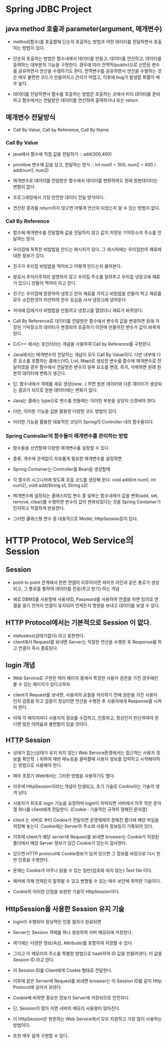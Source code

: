 # Spring JDBC Project

## java method 호출과 parameter(argument, 매개변수)
* method(함수)를 호출할때 단순히 호출하는 방법과 어떤 데이터를 전달하면서 호출하는 방법이 있다.

* 단순히 호출하는 방법은 함수내에서 데이터를 만들고, 데이터를 연산하고, 데이터를 출력하는 대부분의 기능을 구현한다.
 경우에 따라 전역적(public)으로 선언된 변수를 공유하면서 연산을 수행하기도 한다.
 전역변수를 공유하면서 연산을 수행하는 것은 매우 불편한 코드가 만들어지고
 관리가 어렵고, 이후에 bug가 발생할 확률이 매우 높다.

* 데이터를 전달하면서 함수를 호출하는 방법은 호출하는 곳에서 미리 데이터를 준비하고
 함수에서는 전달받은 데이터를 연산하여 출력하거나 또는 return
 
## 매개변수 전달방식
* Call By Value, Call by Reference, Call By Name

### Call By Value
* java에서 함수에 직접 값을 전달하기 :: add(300,400)
* primitive 변수에 값을 담고, 전달하는 방식 :: int num1 = 300, num2 = 400 / add(num1, num2)
* 매개변수로 데이터를 전달받은 함수에서 데이터를 변환하여도 원래 원본데이터는 변함이 없다.

* 프로그래밍에서 가장 안전한 데이터 전달 방식이다.
* 연산된 결과를 return하지 않으면 어떻게 연산이 되었는지 알 수 있는 방법이 없다.

### Call By Reference
* 함수에 매개변수를 전달할때 값을 전달하지 않고 값이 저장된 기억장소의 주소를 전달하는 방식

* 우리집에 독특한 비빔밥을 만드는 레시피가 있다.
그 레시피에는 우리집만의 재료에 대한 정보가 있다.

* 친구가 우리집 비빔밥을 먹어보고 어떻게 만드는지 물어본다.
* 말로서 주저리주저리 설명하지 않고 우리집 주소를 알려주고 우리집 냉장고에 재료가 있으니 만들어 먹어라 라고 한다.
* 친구는 우리집에 방문하여 냉장고 안의 재료를 가지고 비빔밥을 만들어 먹고 재료를 모두 소진한것이 미안하여
 한우 등심을 사서 냉장고에 넣어둔다
* 저녁에 집에가서 비빔밥을 만들려고 냉장고를 열었더니 재료가 바뀌었다.
* Call By Reference로 데이터를 전달받은 함수에서 변수의 값을 변경하면 원래 저장된 기억장소의 데이터가 변경되어
호출하기 이전에 만들어진 변수가 값이 바뀌게 된다.

* C/C++ 에서는 포인터라는 개념을 사용하여 Call by Reference를 구현한다.

* Java에서는 매개변수의 전달하는 개념이 모두 Call By Value이다.
 다만 내부에 다른 요소를 포함하는 클래스(VO, List, Map)로 생성한 변수를 함수에 매개변수로 전달하였을 경우
 함수에서 전달받은 변수의 일부 요소를 변경, 추가, 삭제하면 원래 원본의 데이터에 변화가 생긴다.
 
* 단, 함수내에서 객체를 새로 생성(new...) 하면 원본 데이터와 다른 데이터가 생성되는 결과가 되므로
 원본 데이터에는 변화가 없다.
 
* Java는 클래스 type으로 변수를 만들때는 이러한 부분을 상당히 신경써야 한다.

* 다만, 이러한 기능을 십분 활용한 다양한 코드 방법이 있다.
* 이러한 기능을 활용한 대표적인 코딩이 Spring의 Controller 내의 함수들이다.

### Spring Controller의 함수들이 매개변수를 관리하는 방법
* 함수들을 선언할때 다양한 매개변수를 설정할 수 있다.
* 종류, 개수에 관계없이 자유롭게 필요한 매개변수를 설정하면
* Spring Container는 Controller를 Bean을 생성할때
* 각 함수의 시그니처에 맞도록 호출 코드를 생성해 둔다.
void add(int num1, int num2), void add(String s1, String s2)

* 매개변수에 설정되는 클래스타입 변수 중 일부는 함수내에서 값을 변화(add, set, remove, clear)를 수행하면
 변수의 값이 변화되었다는 것을 Spring Container가 인지하고 적절하게 반응한다.
 
* 그러한 클래스형 변수 중 대표적으로 Model, HttpSession등이 있다.

# HTTP Protocol, Web Service의 Session

## Session
* point to point 관계에서 한번 연결이 이루어지면 파이프 라인과 같은 통로가 생성되고, 그 통로를 통하여 데이터를
 전송(주고 받기) 하는 개념
 
* 예로 DBMS를 사용할때 사용자ID, Password를 사용하여 연결을 하면 임의로 연결을 끊기 전까지 연결이 유지되어
 언제든지 명령을 보내고 데이터를 보낼 수 있다.
 
 ## HTTP Protocol에서는 기본적으로 Session 이 없다.
 * statusless(상태가없다) 라고 표현한다.
 * client에서 Request를 보내면 Server는 적절한 연산을 수행한 후 Response를 하고 연결이 즉시 종료된다.
 
## login 개념
* Web Service로 구현한 여러 페이지 중에서 특정한 사용자 권한을 가진 경우에만 볼 수 있는 페이지가 있다고하자

* client가 Request를 보내면, 사용자의 요철을 처리하기 전에 권한을 가진 사용자 인지 검증을 하고
 검증이 정상이면 연산을 수행한 후 사용자에게 Response를 시켜야 한다.
 
* 이때 각 페이지마다 사용자의 정보를 수집하고, 인증하고, 정상인지 판단하여야 한다면 많은 어려움과 불편함이 있을 것이다.
 
## HTTP Session
* 상태가 없는(상태가 유지 되지 않는) Web Service환경에서는
접근하는 사용자 정보를 확인학 ㅣ위하여 매번 메뉴등을 클릭할때 사용자 정보를 입력하고 시작해야하는 방법으로 사용해야 한다. 
* 매우 초창기 Web에서는 그러한 방법을 사용하기도 했다.

* 이후에 HttpSession이라는 개념이 탄생되고, 초기 기술로 Cookie라는 기술이 생겨 났다.

* 사용자가 최초로 login 기능을 요청하여 login이 허락되면 서버에서 아주 작은 문자열 하나를 client에게 전달한다.
	(Cookie : 기술적인 규격이 정해진 문자열)
	
* client 는 서버로 부터 Cookie가 전달되면 운영체제의 정해진 폴더에 해당 파일을 저장해 놓는다.
 Cookie에는 Server의 주소와 사용자 정보등이 기록되어 있다.
 
* 이후에 client가 해당 server에 Request를 보내면 browser는 Cookie가 저장된 폴더에서 해당 Server 정보가 담긴
 Cookie가 있는지 검사한다.
 
* 있으면 HTTP protocol에 Cookie정보가 담겨 있으면 그 정보를 바탕으로 다시 한번 인증을 수행한다.

* 문제는 Cookie가 아무나 읽을 수 있는 일반(암호화 되지 않는) Text file 이다.

* 해커에 의해 언제든지 탈취될 수 있고 변형될 수 있는 매우 보안에 취약한 기술이다.

* Cookie의 이러한 단점을 보완한 기술이 HttpSession이다.

## HttpSession을 사용한 Session 유지 기술
* login이 수행되어 정상적인 인증 절차가 완료되면

* Server는 Session 객체를 하나 생성하여 서버 메모리에 저장한다.

* 여기에는 다양한 정보(속성, Attribute)를 포함하여 저장할 수 있다.

* 그리고 이 메모리의 주소를 특별한 방법으로 hash하여 ID 값을 만들어낸다, 이 값을 Session ID 라고 한다.

* 이 Session ID를 Client에게 Cookie 형태로 전달한다.

* 이후에 같은 Server에 Request를 보내면 browser는 이 Session ID를 같이 Http Protocol에 실어서 보낸다.

* Cookie에 비하면 중요한 정보가 Server에 저장되므로 안전하다.

* 단, Session이 많아 지면 서버의 메모리 사용량이 많아진다.

* 이 HttpSession은 현존하는 Web Service에서 모두 지원하고 가장 많이 사용하는 방법이다.

* 또한 매우 쉽게 구현할 수 있다.